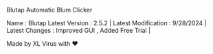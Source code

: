 Blutap Automatic Blum Clicker

Name : Blutap
Latest Version : 2.5.2 |
Latest Modification : 9/28/2024 |
Latest Changes : Improved GUI , Added Free Trial |

Made by XL Virus with ❤️
